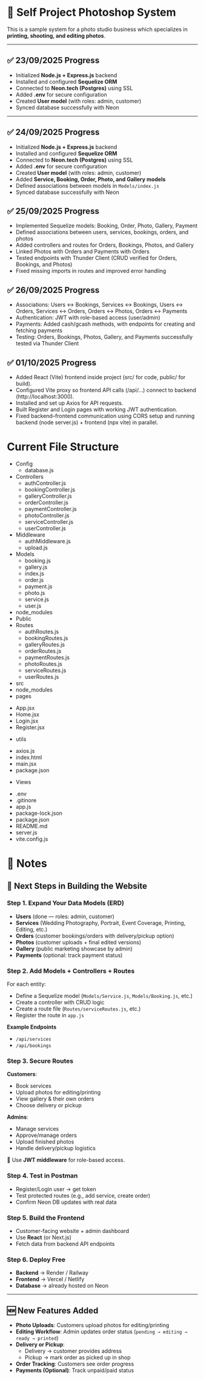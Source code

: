 # 📸 Self Project Photoshop System

This is a sample system for a photo studio business which specializes in **printing, shooting, and editing photos**.

---

## ✅ 23/09/2025 Progress
- Initialized **Node.js + Express.js** backend  
- Installed and configured **Sequelize ORM**  
- Connected to **Neon.tech (Postgres)** using SSL  
- Added **.env** for secure configuration  
- Created **User model** (with roles: admin, customer)  
- Synced database successfully with Neon  

---

## ✅ 24/09/2025 Progress
- Initialized **Node.js + Express.js** backend  
- Installed and configured **Sequelize ORM**  
- Connected to **Neon.tech (Postgres)** using SSL  
- Added **.env** for secure configuration  
- Created **User model** (with roles: admin, customer)  
- Added **Service, Booking, Order, Photo, and Gallery models**  
- Defined associations between models in `Models/index.js`  
- Synced database successfully with Neon  

## ✅ 25/09/2025 Progress
- Implemented Sequelize models: Booking, Order, Photo, Gallery, Payment
- Defined associations between users, services, bookings, orders, and photos
- Added controllers and routes for Orders, Bookings, Photos, and Gallery
- Linked Photos with Orders and Payments with Orders
- Tested endpoints with Thunder Client (CRUD verified for Orders, Bookings, and Photos)
- Fixed missing imports in routes and improved error handling

## ✅ 26/09/2025 Progress
- Associations: Users ↔ Bookings, Services ↔ Bookings, Users ↔ Orders, Services ↔ Orders, Orders ↔ Photos, Orders ↔ Payments
- Authentication: JWT with role-based access (user/admin)
- Payments: Added cash/gcash methods, with endpoints for creating and fetching payments
- Testing: Orders, Bookings, Photos, Gallery, and Payments successfully tested via Thunder Client

## ✅ 01/10/2025 Progress
- Added React (Vite) frontend inside project (src/ for code, public/ for build).
- Configured Vite proxy so frontend API calls (/api/...) connect to backend (http://localhost:3000).
- Installed and set up Axios for API requests.
- Built Register and Login pages with working JWT authentication.
- Fixed backend–frontend communication using CORS setup and running backend (node server.js) + frontend (npx vite) in parallel.

# Current File Structure
- Config
  * database.js
- Controllers
  * authController.js
  * bookingController.js
  * galleryController.js
  * orderController.js
  * paymentController.js
  * photoController.js
  * serviceController.js
  * userController.js
- Middleware
  * authMiddleware.js
  * upload.js
- Models
  * booking.js
  * gallery.js
  * index.js
  * order.js
  * payment.js
  * photo.js
  * service.js
  * user.js
- node_modules
- Public
- Routes
  * authRoutes.js
  * bookingRoutes.js
  * galleryRoutes.js
  * orderRoutes.js
  * paymentRoutes.js
  * photoRoutes.js
  * serviceRoutes.js
  * userRoutes.js
- src
 - node_modules
 - pages
  * App.jsx
  * Home.jsx
  * Login.jsx
  * Register.jsx
 - utils
  * axios.js
* index.html
* main.jsx
* package.json 
- Views
* .env
* .gitinore
* app.js
* package-lock.json
* package.json
* README.md
* server.js
* vite.config.js

# 📝 Notes

## 🚀 Next Steps in Building the Website

### Step 1. Expand Your Data Models (ERD)
- **Users** (done — roles: admin, customer)  
- **Services** (Wedding Photography, Portrait, Event Coverage, Printing, Editing, etc.)  
- **Orders** (customer bookings/orders with delivery/pickup option)  
- **Photos** (customer uploads + final edited versions)  
- **Gallery** (public marketing showcase by admin)  
- **Payments** (optional: track payment status)  

### Step 2. Add Models + Controllers + Routes
For each entity:
- Define a Sequelize model (`Models/Service.js`, `Models/Booking.js`, etc.)  
- Create a controller with CRUD logic  
- Create a route file (`Routes/serviceRoutes.js`, etc.)  
- Register the route in `app.js`  

**Example Endpoints**
- `/api/services`  
- `/api/bookings`  

### Step 3. Secure Routes
**Customers**:
- Book services  
- Upload photos for editing/printing  
- View gallery & their own orders  
- Choose delivery or pickup  

**Admins**:
- Manage services  
- Approve/manage orders  
- Upload finished photos  
- Handle delivery/pickup logistics  

🔑 Use **JWT middleware** for role-based access.  

### Step 4. Test in Postman
- Register/Login user → get token  
- Test protected routes (e.g., add service, create order)  
- Confirm Neon DB updates with real data  

### Step 5. Build the Frontend
- Customer-facing website + admin dashboard  
- Use **React** (or Next.js)  
- Fetch data from backend API endpoints  

### Step 6. Deploy Free
- **Backend** → Render / Railway  
- **Frontend** → Vercel / Netlify  
- **Database** → already hosted on Neon  

---

## 🆕 New Features Added
- **Photo Uploads**: Customers upload photos for editing/printing  
- **Editing Workflow**: Admin updates order status (`pending → editing → ready → printed`)  
- **Delivery or Pickup**:  
  - Delivery → customer provides address  
  - Pickup → mark order as picked up in shop  
- **Order Tracking**: Customers see order progress  
- **Payments (Optional)**: Track unpaid/paid status  
